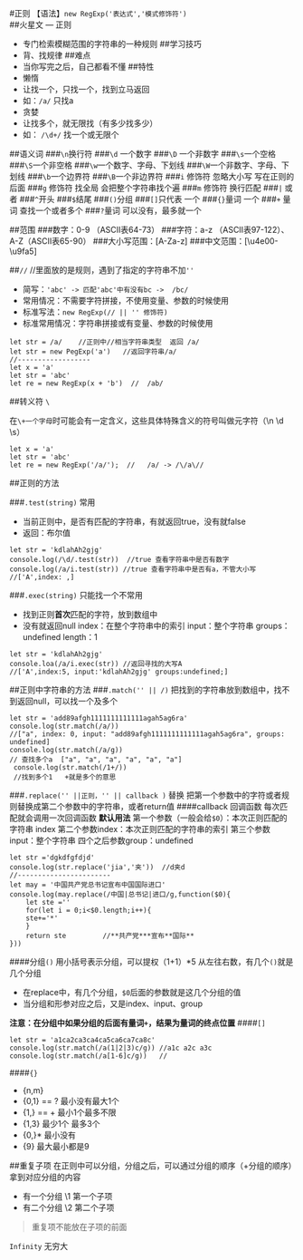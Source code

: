#正则
【语法】`new RegExp('表达式','模式修饰符')`  
##火星文 — 正则
- 专门检索模糊范围的字符串的一种规则
##学习技巧
- 背、找规律
##难点
- 当你写完之后，自己都看不懂
##特性
- 懒惰
 - 让找一个，只找一个，找到立马返回 
 - 如：`/a/`  只找a
- 贪婪
 -  让找多个，就无限找（有多少找多少）
 -  如： `/\d+/`  找一个或无限个
 
##语义词
###`\n`换行符
###`\d` 一个数字
###`\D`  一个非数字
###`\s`一个空格
###`\S`一个非空格
###`\w`一个数字、字母、下划线
###`\W`一个非数字、字母、下划线
###`\b`一个边界符
###`\B`一个非边界符
###`i` 修饰符   忽略大小写  写在正则的后面
###`g` 修饰符 找全局 会把整个字符串找个遍
###`m` 修饰符  换行匹配
###`|` 或者
###`^`开头
###`$`结尾
###`()`分组
###`[]`只代表  一个
###`{}`量词   一个
###`+` 量词 查找一个或者多个
###`?`量词  可以没有，最多就一个

##范围
###数字：0-9 （ASCII表64-73）
###字符：a-z  （ASCII表97-122）、A-Z（ASCII表65-90）
###大小写范围：[A-Za-z]
###中文范围：[\u4e00-\u9fa5]

##`//`
//里面放的是规则，遇到了指定的字符串不加`''`
- 简写：`'abc' -> 匹配'abc'中有没有bc ->  /bc/`
 - 常用情况：不需要字符拼接，不使用变量、参数的时候使用
- 标准写法：`new RegExp(// || '' 修饰符)`  
 - 标准常用情况：字符串拼接或有变量、参数的时候使用
```
let str = /a/    //正则中//相当字符串类型  返回 /a/
let str = new PegExp('a')   //返回字符串/a/
//------------------
let x = 'a'
let str = 'abc'
let re = new RegExp(x + 'b')  //  /ab/
```
##转义符 `\`
 
在`\+一个字母`时可能会有一定含义，这些具体特殊含义的符号叫做元字符（\n   \d   \s）

```
let x = 'a'
let str = 'abc'
let re = new RegExp('/a/');  //   /a/ -> /\/a\//

```
##正则的方法

###`.test(string)` 常用
- 当前正则中，是否有匹配的字符串，有就返回true，没有就false
- 返回：布尔值

```
let str = 'kdlahAh2gjg'
console.log(/\d/.test(str))  //true 查看字符串中是否有数字  
console.log(/a/i.test(str)) //true 查看字符串中是否有a，不管大小写 
//['A',index: ,]
```
###`.exec(string)` 只能找一个不常用
- 找到正则**首次**匹配的字符，放到数组中
- 没有就返回null
index：在整个字符串中的索引
input：整个字符串
groups：undefined
length：1
```
let str = 'kdlahAh2gjg'
console.loa(/a/i.exec(str)) //返回寻找的大写A   
//['A',index:5, input:'kdlahAh2gjg' groups:undefined;]
```
##正则中字符串的方法
###`.match('' || /)`
把找到的字符串放到数组中，找不到返回null，可以找一个及多个
```
let str = 'add89afgh1111111111111agah5ag6ra'
console.log(str.match(/a/))  
//["a", index: 0, input: "add89afgh1111111111111agah5ag6ra", groups: undefined]
console.log(str.match(/a/g))  
// 查找多个a  ["a", "a", "a", "a", "a", "a"]
 console.log(str.match(/1+/)) 
 //找到多个1   +就是多个的意思
```
###`.replace('' ||正则，'' || callback )`  替换
把第一个参数中的字符或者规则替换成第二个参数中的字符串，或者return值
####callback 回调函数
每次匹配就会调用一次回调函数
**默认用法**
第一个参数（一般会给`$0`）：本次正则匹配的字符串 index
第二个参数index：本次正则匹配的字符串的索引
第三个参数input：整个字符串
四个之后参数group：undefined

```
let str ='dgkdfgfdjd'
console.log(str.replace('jia','夹'))  //d夹d
//-----------------------
let may = '中国共产党总书记宣布中国国际进口'
console.log(may.replace(/中国|总书记|进口/g,function($0){
    let ste =''
    for(let i = 0;i<$0.length;i++){
    ste+='*'
    }
    return ste         //**共产党***宣布**国际**
}))
```
####分组`()`
用小括号表示分组，可以提权（1+1）*5
从左往右数，有几个`()`就是几个分组
- 在replace中，有几个分组，`$0`后面的参数就是这几个分组的值
- 当分组和形参对应之后，又是index、input、group

**注意：在分组中如果分组的后面有量词`+`，结果为量词的终点位置**
####`[]`
```
let str = 'a1ca2ca3ca4ca5ca6ca7ca8c'
console.log(str.match(/a(1|2|3)c/g)) //a1c a2c a3c
console.log(str.match(/a[1-6]c/g))   //
```
####`{}`
- {n,m}
 - {0,1} == ?  最小没有最大1个
 - {1,} == +  最小1个最多不限
 - {1,3} 最少1个 最多3个
 - {0,}* 最小没有
 - {9}  最大最小都是9


##重复子项
在正则中可以分组，分组之后，可以通过分组的顺序（\+分组的顺序）拿到对应分组的内容
- 有一个分组  \1 第一个子项
- 有二个分组 \2 第二个子项
>重复项不能放在子项的前面

`Infinity`    无穷大


